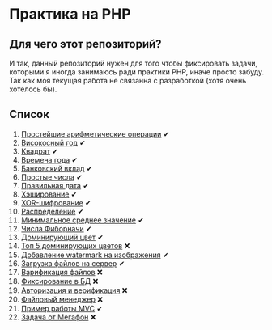 # Практика на PHP

## Для чего этот репозиторий?
И так, данный репозиторий нужен для того чтобы фиксировать задачи, которыми я иногда занимаюсь ради практики PHP, иначе просто забуду.
Так как моя текущая работа не связанна с разработкой (хотя очень хотелось бы).

## Список
1. [Простейшие арифметические операции](./simple-arithmetics) ✔
2. [Високосный год](./leap-year) ✔
3. [Квадрат](./square) ✔
4. [Времена года](./seasons-of-the-year) ✔
5. [Банковский вклад](./bank-deposit) ✔
6. [Простые числа](./prime-numbers) ✔
7. [Правильная дата](./right-date) ✔
8. [Хэширование](./hash) ✔
9. [XOR-шифрование](./xor) ✔
10. [Распределение](./distribution) ✔
11. [Минимальное среднее значение](./avarage-min-max) ✔
12. [Числа Фиборначи](./fibonachi) ✔
13. [Доминирующий цвет](./dominant-color) ✔
14. [Топ 5 доминирующих цветов](./top-5-colors) ❌
15. [Добавление watermark на изображения](./watermark) ✔
16. [Загрузка файлов на сервер](./upload-file) ✔
17. [Варификация файлов](./verify-files) ❌
18. [Фиксирование в БД](./database-worker) ❌
19. [Авторизация и верификация](./authorization-verification) ❌
20. [Файловый менеджер](./file-manager) ❌
22. [Пример работы MVC](./mvc) ✔
21. [Задача от Мегафон](./megafon) ❌